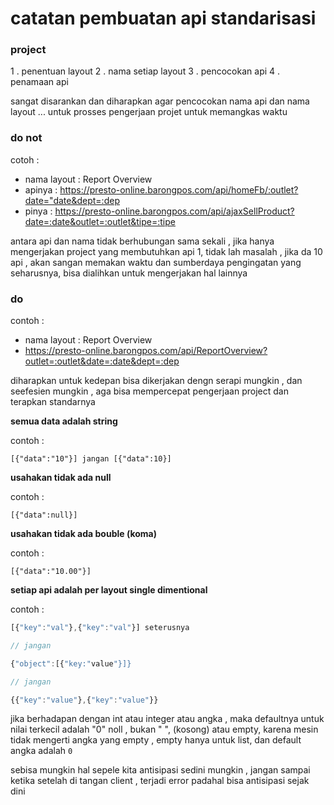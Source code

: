 # catatan pembuatan api standarisasi

### project
1 . penentuan layout
2 . nama setiap layout 
3 . pencocokan api
4 . penamaan api

sangat disarankan dan diharapkan agar pencocokan nama api dan nama layout ... untuk prosses pengerjaan projet untuk memangkas waktu

### do not
cotoh :

- nama layout : Report Overview
- apinya : https://presto-online.barongpos.com/api/homeFb/:outlet?date="date&dept=:dep
- pinya : https://presto-online.barongpos.com/api/ajaxSellProduct?date=:date&outlet=:outlet&tipe=:tipe

antara api dan nama tidak berhubungan sama sekali , jika hanya mengerjakan project yang membutuhkan api 1,
tidak lah masalah , jika da 10 api , akan sangan memakan waktu dan sumberdaya pengingatan yang seharusnya,
bisa dialihkan untuk mengerjakan hal lainnya 

### do

contoh : 

- nama layout : Report Overview
- https://presto-online.barongpos.com/api/ReportOverview?outlet=:outlet&date=:date&dept=:dep

diharapkan untuk kedepan bisa dikerjakan dengn serapi mungkin , dan seefesien mungkin , aga bisa mempercepat pengerjaan project
dan terapkan standarnya 

__semua data adalah string__

contoh : 

`[{"data":"10"}] jangan [{"data":10}]`

__usahakan tidak ada null__

contoh : 

`[{"data":null}]`

__usahakan tidak ada bouble (koma)__

contoh :

`[{"data":"10.00"}]`

__setiap api adalah per layout single dimentional__

contoh : 

```javascript
[{"key":"val"},{"key":"val"}] seterusnya

// jangan

{"object":[{"key:"value"}]}

// jangan

{{"key":"value"},{"key":"value"}}
```

jika berhadapan dengan int atau integer atau angka , maka defaultnya untuk nilai terkecil adalah "0" noll , bukan " ", (kosong) atau empty, karena mesin tidak mengerti angka yang empty , empty hanya untuk list, dan default angka adalah `0`

sebisa mungkin hal sepele kita antisipasi sedini mungkin , jangan sampai ketika setelah di tangan client , terjadi error padahal bisa antisipasi sejak dini
